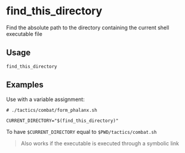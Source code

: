 # find_this_directory

Find the absolute path to the directory containing the current shell executable file

## Usage

```text
find_this_directory
```

## Examples

Use with a variable assignment:

```shell
# ./tactics/combat/form_phalanx.sh

CURRENT_DIRECTORY="$(find_this_directory)"
```

To have `$CURRENT_DIRECTORY` equal to `$PWD/tactics/combat.sh`

> Also works if the executable is executed through a symbolic link
